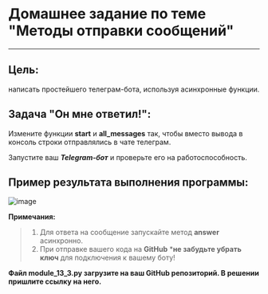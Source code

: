 # Домашнее задание по теме "Методы отправки сообщений"
_________
## Цель: 
написать простейшего телеграм-бота, используя асинхронные функции.
## Задача "Он мне ответил!":
Измените функции **start** и **all_messages** так, чтобы вместо вывода в консоль строки отправлялись в чате телеграм.

Запустите ваш ***Telegram-бот*** и проверьте его на работоспособность.
## Пример результата выполнения программы:
![image](https://github.com/user-attachments/assets/b1e62cdc-0e20-4639-8cd8-68c40b399233)

**Примечания:**
>
>1. Для ответа на сообщение запускайте метод **answer** асинхронно.
>2. При отправке вашего кода на **GitHub** ***не забудьте убрать ключ** для подключения к вашему боту!

**Файл module_13_3.py загрузите на ваш GitHub репозиторий. В решении пришлите ссылку на него.**
